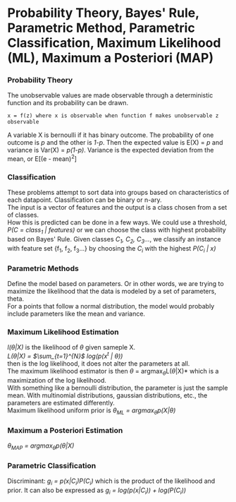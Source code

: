 # Probability Theory, Bayes' Rule, Parametric Method, Parametric Classification, Maximum Likelihood (ML), Maximum a Posteriori (MAP)

### Probability Theory
The unobservable values are made observable through a deterministic function and its probability can be drawn.  
```
x = f(z) where x is observable when function f makes unobservable z observable
```
A variable X is bernoulli if it has binary outcome. The probability of one outcome is *p* and the other is *1-p*. Then the expected value is E(X) = *p* and variance is Var(X) = *p(1-p)*. Variance is the expected deviation from the mean, or E[(e - mean)<sup>2</sup>]

### Classification
These problems attempt to sort data into groups based on characteristics of each datapoint. Classification can be binary or n-ary.  
The input is a vector of features and the output is a class chosen from a set of classes.  
How this is predicted can be done in a few ways. We could use a threshold, *P(C = class<sub>1</sub> | features)* or we can choose the class with highest probability based on Bayes' Rule. Given classes *C<sub>1</sub>, C<sub>2</sub>, C<sub>3</sub>...*, we classify an instance with feature set {f<sub>1</sub>, f<sub>2</sub>, f<sub>3</sub>...} by choosing the *C<sub>i</sub>* with the highest *P(C<sub>i</sub> | x)*

### Parametric Methods
Define the model based on parameters. Or in other words, we are trying to maximize the likelihood that the data is modeled by a set of parameters, theta.  
For a points that follow a normal distribution, the model would probably include parameters like the mean and variance.  

### Maximum Likelihood Estimation
*l($\theta$|X)* is the likelihood of $\theta$ given sameple X.  
*L($\theta$|X) = $\sum_{t=1}^{N}$ log(p(x<sup>t</sup> | $\theta$))*  
then is the log likelihood, it does not alter the parameters at all.  
The maximum likelihood estimator is then *$\theta$<sup>*</sup> = argmax<sub>$\theta$</sub>L($\theta$|X)* which is a maximization of the log likelihood.  
With something like a bernoulli distribution, the parameter is just the sample mean. With multinomial distributions, gaussian distributions, etc., the parameters are estimated differently.  
Maximum likelihood uniform prior is *$\theta$<sub>ML</sub> = argmax<sub>$\theta$</sub>p(X|$\theta$)*

### Maximum a Posteriori Estimation
*$\theta$<sub>MAP</sub> = argmax<sub>$\theta$</sub>p($\theta$|X)*

### Parametric Classification
Discriminant: *g<sub>i</sub> = p(x|C<sub>i</sub>)P(C<sub>i</sub>)* which is the product of the likelihood and prior. It can also be expressed as *g<sub>i</sub> = log(p(x|C<sub>i</sub>)) + log(P(C<sub>i</sub>))*